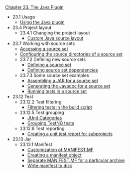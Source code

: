 [Chapter 23. The Java Plugin](http://www.gradle.org/docs/current/userguide/java_plugin.html)

* 23.1 Usage
  * [Using the Java plugin](example23.1.gradle)
* 23.4 Project layout
  * 23.4.1 Changing the project layout
    * [Custom Java source layout](example23.2.gradle)
* 23.7 Working with source sets
  * [Accessing a source set](example23.3.gradle)
  * [Configuring the source directories of a source set](example23.4.gradle)
  * 23.7.2 Defining new source sets
    * [Defining a source set](example23.5.gradle)
    * [Defining source set dependencies](example23.6.gradle)
  * 23.7.3 Some source set examples
    * [Assembling a JAR for a source set](example23.8.gradle)
    * [Generating the Javadoc for a source set](example23.9.gradle)
    * [Running tests in a source set](example23.10.gradle)
* 23.12 Test
  * 23.12.2 Test filtering
    * [Filtering tests in the build script](example23.11.gradle)
  * 23.12.5 Test grouping
    * [JUnit Categories](example23.12.gradle)
    * [Grouping TestNG tests](example23.13.gradle)
  * 23.12.6 Test reporting
    * [Creating a unit test report for subprojects](example23.14.gradle)
* 23.13 Jar
  * 23.13.1 Manifest
    * [Customization of MANIFEST.MF](example23.15.gradle)
    * [Creating a manifest object](example23.16.gradle)
    * [Separate MANIFEST.MF for a particular archive](example23.17.gradle)
    * [Write manifest to disk](example23.18.gradle)
